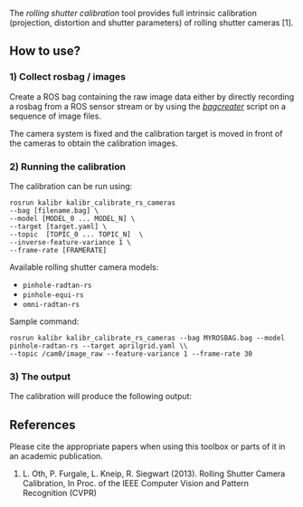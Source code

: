 The _rolling shutter calibration_ tool provides full intrinsic calibration (projection, distortion and shutter parameters) of rolling shutter cameras [1].

## How to use?

### 1) Collect rosbag / images
Create a ROS bag containing the raw image data either by directly recording a rosbag from a ROS sensor stream or by using the _[bagcreater](bag-format)_ script on a sequence of image files.

The camera system is fixed and the calibration target is moved in front of the cameras to obtain the calibration images. 

### 2) Running the calibration

The calibration can be run using:
```
rosrun kalibr kalibr_calibrate_rs_cameras 
--bag [filename.bag] \
--model [MODEL_0 ... MODEL_N] \
--target [target.yaml] \
--topic  [TOPIC_0 ... TOPIC_N]  \
--inverse-feature-variance 1 \
--frame-rate [FRAMERATE]
```

Available rolling shutter camera models:
- `pinhole-radtan-rs`
- `pinhole-equi-rs`
- `omni-radtan-rs`

Sample command: 
```
rosrun kalibr kalibr_calibrate_rs_cameras --bag MYROSBAG.bag --model pinhole-radtan-rs --target aprilgrid.yaml \\
--topic /cam0/image_raw --feature-variance 1 --frame-rate 30
```

### 3) The output
The calibration will produce the following output:

## References
Please cite the appropriate papers when using this toolbox or parts of it in an academic publication.

1. <a name="othlu"></a>L. Oth, P. Furgale, L. Kneip, R. Siegwart (2013). Rolling Shutter Camera Calibration, In Proc. of the IEEE Computer Vision and Pattern Recognition (CVPR)

